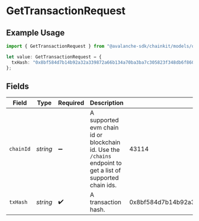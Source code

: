 # GetTransactionRequest

## Example Usage

```typescript
import { GetTransactionRequest } from "@avalanche-sdk/chainkit/models/operations";

let value: GetTransactionRequest = {
  txHash: "0x8bf584d7b14b92a32a339872a66b134a70ba3ba7c305823f348db6f860253f45",
};
```

## Fields

| Field                                                                                                       | Type                                                                                                        | Required                                                                                                    | Description                                                                                                 | Example                                                                                                     |
| ----------------------------------------------------------------------------------------------------------- | ----------------------------------------------------------------------------------------------------------- | ----------------------------------------------------------------------------------------------------------- | ----------------------------------------------------------------------------------------------------------- | ----------------------------------------------------------------------------------------------------------- |
| `chainId`                                                                                                   | *string*                                                                                                    | :heavy_minus_sign:                                                                                          | A supported evm chain id or blockchain id. Use the `/chains` endpoint to get a list of supported chain ids. | 43114                                                                                                       |
| `txHash`                                                                                                    | *string*                                                                                                    | :heavy_check_mark:                                                                                          | A transaction hash.                                                                                         | 0x8bf584d7b14b92a32a339872a66b134a70ba3ba7c305823f348db6f860253f45                                          |